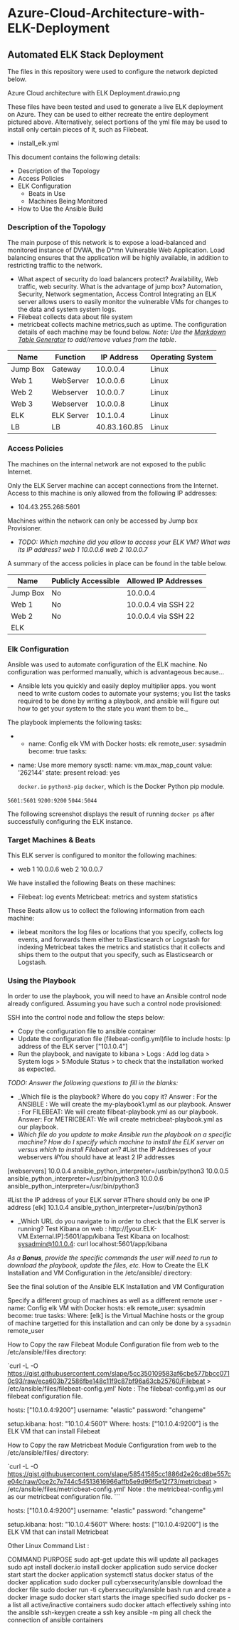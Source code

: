 # Azure-Cloud-Architecture-with-ELK-Deployment
## Automated ELK Stack Deployment

The files in this repository were used to configure the network depicted below.

Azure Cloud architecture with ELK Deployment.drawio.png

These files have been tested and used to generate a live ELK deployment on Azure. They can be used to either recreate the entire deployment pictured above. Alternatively, select portions of the yml file may be used to install only certain pieces of it, such as Filebeat.

  - install_elk.yml

This document contains the following details:
- Description of the Topology
- Access Policies
- ELK Configuration
  - Beats in Use
  - Machines Being Monitored
- How to Use the Ansible Build


### Description of the Topology

The main purpose of this network is to expose a load-balanced and monitored instance of DVWA, the D*mn Vulnerable Web Application.
Load balancing ensures that the application will be highly available, in addition to restricting traffic to the network.
- What aspect of security do load balancers protect? Availability, Web traffic, web security. What is the advantage of jump box? Automation, Security, Network segmentation, Access Control 
Integrating an ELK server allows users to easily monitor the vulnerable VMs for changes to the data and system system logs.
- Filebeat collects data about file system
- metricbeat collects machine metrics,such as uptime.
The configuration details of each machine may be found below.
_Note: Use the [Markdown Table Generator](http://www.tablesgenerator.com/markdown_tables) to add/remove values from the table_.

| Name     | Function | IP Address | Operating System |
|----------|----------|------------|------------------|
| Jump Box | Gateway  | 10.0.0.4   | Linux            |
| Web 1    |WebServer | 10.0.0.6   | Linux            |
| Web 2    |Webserver | 10.0.0.7   | Linux            |
| Web 3    |Webserver | 10.0.0.8   | Linux 
|ELK       |ELK Server| 10.1.0.4   | Linux            |
| LB       | LB       |40.83.160.85| Linux


### Access Policies

The machines on the internal network are not exposed to the public Internet. 

Only the ELK Server machine can accept connections from the Internet. Access to this machine is only allowed from the following IP addresses:
- 104.43.255.268:5601

Machines within the network can only be accessed by Jump box Provisioner.
- _TODO: Which machine did you allow to access your ELK VM? What was its IP address? 
web 1 10.0.0.6 web 2 10.0.0.7_

A summary of the access policies in place can be found in the table below.

| Name     | Publicly Accessible | Allowed IP Addresses |
|----------|---------------------|----------------------|
| Jump Box | No                  | 10.0.0.4             |
| Web 1    | No                  | 10.0.0.4 via SSH 22  |
| Web 2    | No                  | 10.0.0.4 via SSH 22  |
| ELK      | 
### Elk Configuration

Ansible was used to automate configuration of the ELK machine. No configuration was performed manually, which is advantageous because...
-  Ansible lets you quickly and easily deploy multiplier apps. you wont need to write custom codes to automate your systems; you list the tasks required to be done by writing a playbook, and ansible will figure out how to get your system to the state you want them to be._

The playbook implements the following tasks:
-   - name: Config elk VM with Docker
    hosts: elk
    remote_user: sysadmin
    become: true
    tasks:
 
 - name: Use more memory
  sysctl:
    name: vm.max_map_count
    value: '262144'
    state: present
    reload: yes

   `docker.io`
   `python3-pip`
   `docker`, which is the Docker Python pip module.

 `5601:5601` 
 `9200:9200`
 `5044:5044`

The following screenshot displays the result of running `docker ps` after successfully configuring the ELK instance.


### Target Machines & Beats
This ELK server is configured to monitor the following machines:
- web 1 10.0.0.6
  web 2 10.0.0.7

We have installed the following Beats on these machines:
- Filebeat: log events
  Metricbeat: metrics and system statistics

These Beats allow us to collect the following information from each machine:
- ilebeat monitors the log files or locations that you specify, collects log events, and forwards them either to Elasticsearch or Logstash for indexing
Metricbeat takes the metrics and statistics that it collects and ships them to the output that you specify, such as Elasticsearch or Logstash.

### Using the Playbook
In order to use the playbook, you will need to have an Ansible control node already configured. Assuming you have such a control node provisioned: 

SSH into the control node and follow the steps below:
- Copy the  configuration file to ansible container
- Update the configuration file (filebeat-config.yml)file to include hosts: Ip address of the ELK server ["10.1.0.4"]
- Run the playbook, and navigate to kibana > Logs : Add log data > System logs > 5:Module Status > to check that the installation worked as expected.

_TODO: Answer the following questions to fill in the blanks:_
- _Which file is the playbook? Where do you copy it?
Answer : For the ANSIBLE : We will create the my-playbook1.yml as our playbook.
Answer : For FILEBEAT: We will create filbeat-playbook.yml as our playbook. 
Answer: For METRICBEAT: We will create metricbeat-playbook.yml as our playbook.
- _Which file do you update to make Ansible run the playbook on a specific machine? How do I specify which machine to install the ELK server on versus which to install Filebeat on?_
#List the IP Addresses of your webservers
#You should have at least 2 IP addresses

[webservers]
10.0.0.4 ansible_python_interpreter=/usr/bin/python3
10.0.0.5 ansible_python_interpreter=/usr/bin/python3
10.0.0.6 ansible_python_interpreter=/usr/bin/python3

#List the IP address of your ELK server
#There should only be one IP address
[elk]
10.1.0.4 ansible_python_interpreter=/usr/bin/python3

- _Which URL do you navigate to in order to check that the ELK server is running?
Test Kibana on web : http://[your.ELK-VM.External.IP]:5601/app/kibana
Test Kibana on localhost: sysadmin@10.1.0.4: curl localhost:5601/app/kibana

_As a **Bonus**, provide the specific commands the user will need to run to download the playbook, update the files, etc._
How to Create the ELK Installation and VM Configuration in the /etc/ansible/ directory:

See the final solution of the Ansible ELK Installation and VM Configuration

Specify a different group of machines as well as a different remote user
      - name: Config elk VM with Docker
        hosts: elk
        remote_user: sysadmin
        become: true
        tasks:
Where: [elk] is the Virtual Machine hosts or the group of machine targetted for this installation and can only be done by a `sysadmin` remote_user

How to Copy the raw Filebeat Module Configuration file from web to the /etc/ansible/files directory:

`curl -L -O https://gist.githubusercontent.com/slape/5cc350109583af6cbe577bbcc0710c93/raw/eca603b72586fbe148c11f9c87bf96a63cb25760/Filebeat > /etc/ansible/files/filebeat-config.yml'
Note : The filebeat-config.yml as our filebeat configuration file.

hosts: ["10.1.0.4:9200"]
  username: "elastic"
  password: "changeme" 

setup.kibana:
  host: "10.1.0.4:5601"
Where: hosts: ["10.1.0.4:9200"] is the ELK VM that can install Filebeat

How to Copy the raw Metricbeat Module Configuration from web to the /etc/ansible/files/ directory:

`curl -L -O https://gist.githubusercontent.com/slape/58541585cc1886d2e26cd8be557ce04c/raw/0ce2c7e744c54513616966affb5e9d96f5e12f73/metricbeat > /etc/ansible/files/metricbeat-config.yml'
Note : the metricbeat-config.yml as our metricbeat configuration file. ```

hosts: ["10.1.0.4:9200"]
  username: "elastic"
  password: "changeme" 

setup.kibana:
  host: "10.1.0.4:5601"
Where: hosts: ["10.1.0.4:9200"] is the ELK VM that can install Metricbeat


Other Linux Command List :

COMMAND	PURPOSE
sudo apt-get update	this will update all packages
sudo apt install docker.io	install docker application
sudo service docker start	start the docker application
systemctl status docker	status of the docker application
sudo docker pull cyberxsecurity/ansible	download the docker file
sudo docker run -ti cyberxsecurity/ansible bash	run and create a docker image
sudo docker start <image-name>	starts the image specified
sudo docker ps -a	list all active/inactive containers
sudo docker attach <image-name>	effectively sshing into the ansible
ssh-keygen	create a ssh key
ansible -m ping all	check the connection of ansible containers
